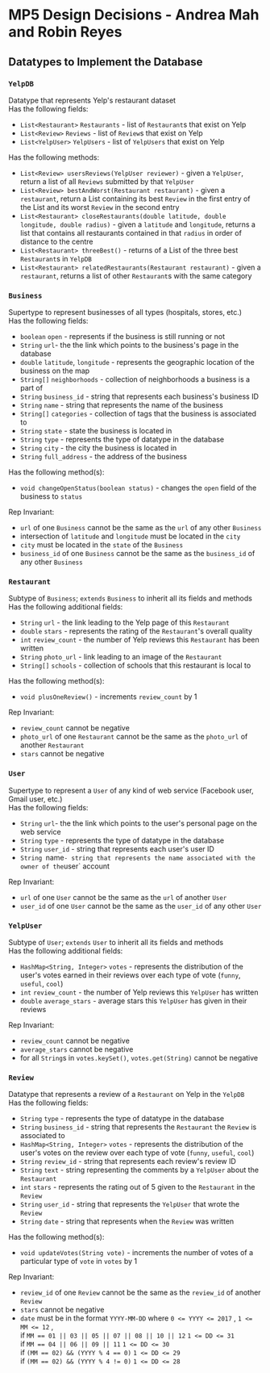 MP5 Design Decisions - Andrea Mah and Robin Reyes    
===  
  
## Datatypes to Implement the Database  
  
### `YelpDB`
Datatype that represents Yelp's restaurant dataset  
Has the following fields:  
* `List<Restaurant>` `Restaurants` - list of `Restaurant`s that exist on Yelp  
* `List<Review>` `Reviews` - list of `Review`s that exist on Yelp  
* `List<YelpUser>` `YelpUsers` - list of `YelpUsers` that exist on Yelp  
  
Has the following methods:  
* `List<Review> usersReviews(YelpUser reviewer)` - given a `YelpUser`, return a list of all `Reviews` submitted by that `YelpUser`  
* `List<Review> bestAndWorst(Restaurant restaurant)` - given a `restaurant`, return a List containing its best `Review` in the first entry of the List and its worst `Review` in the second entry  
* `List<Restaurant> closeRestaurants(double latitude, double longitude, double radius)` - given a `latitude` and `longitude`, returns a list that contains all restaurants contained in that `radius` in order of distance to the centre  
* `List<Restaurant> threeBest()` - returns of a List of the three best `Restaurant`s in `YelpDB`  
* `List<Restaurant> relatedRestaurants(Restaurant restaurant)` - given a `restaurant`, returns a list of other `Restaurant`s with the same category  

  
### `Business`  
Supertype to represent businesses of all types (hospitals, stores, etc.)  
Has the following fields:  
* `boolean` `open` - represents if the business is still running or not  
* `String` `url`- the the link which points to the business's page in the database
* `double` `latitude`, `longitude` - represents the geographic location of the business on the map  
* `String[]` `neighborhoods` - collection of neighborhoods a business is a part of  
* `String` `business_id` - string that represents each business's business ID  
* `String` `name` - string that represents the name of the business  
* `String[]` `categories` - collection of tags that the business is associated to  
* `String` `state` - state the business is located in  
* `String` `type` - represents the type of datatype in the database  
* `String` `city` - the city the business is located in  
* `String` `full_address` - the address of the business  
  
Has the following method(s):  
* `void changeOpenStatus(boolean status)` - changes the `open` field of the business to `status`  
  
Rep Invariant:  
* `url` of one `Business` cannot be the same as the `url` of any other `Business`
* intersection of `latitude` and `longitude` must be located in the `city`
* `city` must be located in the `state` of the `Business`  
* `business_id` of one `Business` cannot be the same as the `business_id` of any other `Business`  
  
### `Restaurant`  
Subtype of `Business`; `extends` `Business` to inherit all its fields and methods  
Has the following additional fields:  
* `String` `url` - the link leading to the Yelp page of this `Restaurant`  
* `double` `stars` - represents the rating of the `Restaurant`'s overall quality  
* `int` `review_count` - the number of Yelp reviews this `Restaurant` has been written  
* `String` `photo_url` - link leading to an image of the `Restaurant`  
* `String[]` `schools` - collection of schools that this restaurant is local to  
  
Has the following method(s):  
* `void plusOneReview()` - increments `review_count` by 1  
  
Rep Invariant:
* `review_count` cannot be negative  
* `photo_url` of one `Restaurant` cannot be the same as the `photo_url` of another `Restaurant`  
* `stars` cannot be negative  
  
### `User`  
Supertype to represent a `User` of any kind of web service (Facebook user, Gmail user, etc.)  
Has the following fields:  
* `String` `url`- the the link which points to the user's personal page on the web service  
* `String` `type` - represents the type of datatype in the database  
* `String` `user_id` - string that represents each user's user ID
* `String `name` - string that represents the name associated with the owner of the `user` account  
  
Rep Invariant:  
* `url` of one `User` cannot be the same as the `url` of another `User`  
* `user_id` of one `User` cannot be the same as the `user_id` of any other `User`  
  
### `YelpUser`  
Subtype of `User`; `extends` `User` to inherit all its fields and methods  
Has the following additional fields:  
* `HashMap<String, Integer>` `votes` - represents the distribution of the user's votes earned in their reviews over each type of vote (`funny`, `useful`, `cool`)  
* `int` `review_count` - the number of Yelp reviews this `YelpUser` has written  
* `double` `average_stars` - average stars this `YelpUser` has given in their reviews  
  
Rep Invariant:  
* `review_count` cannot be negative  
* `average_stars` cannot be negative  
* for all `String`s in `votes.keySet()`, `votes.get(String)` cannot be negative  
  
### `Review`
Datatype that represents a review of a `Restaurant` on Yelp in the `YelpDB`  
Has the following fields:  
* `String` `type` - represents the type of datatype in the database
* `String` `business_id` - string that represents the `Restaurant` the `Review` is associated to
* `HashMap<String, Integer>` `votes` - represents the distribution of the user's votes on the review over each type of vote (`funny`, `useful`, `cool`)  
* `String` `review_id` - string that represents each review's review ID  
* `String` `text` - string representing the comments by a `YelpUser` about the `Restaurant`  
* `int` `stars` - represents the rating out of 5 given to the `Restaurant` in the `Review`
* `String` `user_id` - string that represents the `YelpUser` that wrote the `Review`
* `String` `date` - string that represents when the `Review` was written
  
Has the following method(s):  
* `void updateVotes(String vote)` - increments the number of votes of a particular type of `vote` in `votes` by 1  
  
Rep Invariant:  
* `review_id` of one `Review` cannot be the same as the `review_id` of another `Review`  
* `stars` cannot be negative  
* `date` must be in the format `YYYY-MM-DD` where `0 <= YYYY <= 2017` , `1 <= MM <= 12` ,  
if `MM == 01 || 03 || 05 || 07 || 08 || 10 || 12` `1 <= DD <= 31`  
if `MM == 04 || 06 || 09 || 11` `1 <= DD <= 30`  
if `(MM == 02) && (YYYY % 4 == 0)` `1 <= DD <= 29`  
if `(MM == 02) && (YYYY % 4 != 0)` `1 <= DD <= 28`  
  
